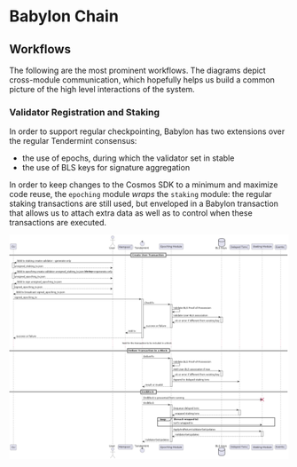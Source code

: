 # Babylon Chain

## Workflows

The following are the most prominent workflows. The diagrams depict cross-module communication, which hopefully helps us build a common picture of the high level interactions of the system.

### Validator Registration and Staking

In order to support regular checkpointing, Babylon has two extensions over the regular Tendermint consensus:
* the use of epochs, during which the validator set in stable
* the use of BLS keys for signature aggregation

In order to keep changes to the Cosmos SDK to a minimum and maximize code reuse, the `epoching` module _wraps_ the `staking` module: the regular staking transactions are still used, but enveloped in a Babylon transaction that allows us to attach extra data as well as to control when these transactions are executed.

![Validator Registration](diagrams/validator_registration.png)
